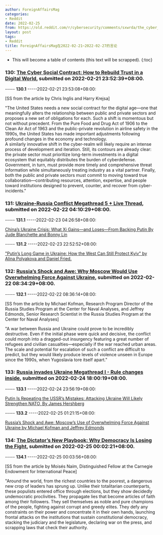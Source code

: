 ```yaml
---
author: ForeignAffairsMag
categories:
- Reddit
date: 2022-02-25
from: https://old.reddit.com/r/cybersecurity/comments/sxwrda/the_cyber_social_contract_how_to_rebuild_trust_in/
layout: post
tags:
- Reddit
title: ForeignAffairsMag在2022-02-21~2022-02-27的言论
---
```


* This will become a table of contents (this text will be scrapped).
{:toc}

### 130: [The Cyber Social Contract: How to Rebuild Trust in a Digital World](https://old.reddit.com/r/cybersecurity/comments/sxwrda/the_cyber_social_contract_how_to_rebuild_trust_in/), submitted on 2022-02-21 23:52:39+08:00.

----- __130.1__ -----2022-02-21 23:53:08+08:00:

\[SS from the article by Chris Inglis and Harry Krejsa\]

"The United States needs a new social contract for the digital age—one that meaningfully alters the relationship between public and private sectors and proposes a new set of obligations for each. Such a shift is momentous but not without precedent. From the Pure Food and Drug Act of 1906 to the Clean Air Act of 1963 and the public-private revolution in airline safety in the 1990s, the United States has made important adjustments following profound changes in the economy and technology.  
A similarly innovative shift in the cyber-realm will likely require an intense process of development and iteration. Still, its contours are already clear: the private sector must prioritize long-term investments in a digital ecosystem that equitably distributes the burden of cyberdefense. Government, in turn, must provide more timely and comprehensive threat information while simultaneously treating industry as a vital partner. Finally, both the public and private sectors must commit to moving toward true collaboration—contributing resources, attention, expertise, and people toward institutions designed to prevent, counter, and recover from cyber-incidents."

### 131: [Ukraine-Russia Conflict Megathread 5 + Live Thread](https://old.reddit.com/r/europe/comments/sy330o/ukrainerussia_conflict_megathread_5_live_thread/), submitted on 2022-02-22 04:10:29+08:00.

----- __131.1__ -----2022-02-23 04:26:58+08:00:

[China’s Ukraine Crisis: What Xi Gains—and Loses—From Backing Putin By Jude Blanchette and Bonny Lin](https://www.foreignaffairs.com/articles/china/2022-02-21/chinas-ukraine-crisis)

----- __131.2__ -----2022-02-23 22:52:52+08:00:

["Putin’s Long Game in Ukraine: How the West Can Still Protect Kyiv" by Alina Polyakova and Daniel Fried.](https://www.foreignaffairs.com/articles/ukraine/2022-02-23/putins-long-game-ukraine)

### 132: [Russia’s Shock and Awe: Why Moscow Would Use Overwhelming Force Against Ukraine](https://old.reddit.com/r/geopolitics/comments/sy9egz/russias_shock_and_awe_why_moscow_would_use/), submitted on 2022-02-22 08:34:29+08:00.

----- __132.1__ -----2022-02-22 08:36:14+08:00:

\[SS from the article by Michael Kofman, Research Program Director of the Russia Studies Program at the Center for Naval Analyses, and Jeffrey Edmonds, Senior Research Scientist in the Russia Studies Program at the Center for Naval Analyses\]

"A war between Russia and Ukraine could prove to be incredibly destructive. Even if the initial phase were quick and decisive, the conflict could morph into a dragged-out insurgency featuring a great number of refugees and civilian casualties—especially if the war reached urban areas. The scale and potential for escalation of such a conflict are difficult to predict, but they would likely produce levels of violence unseen in Europe since the 1990s, when Yugoslavia tore itself apart."

### 133: [Russia invades Ukraine Megathread I - Rule changes inside](https://old.reddit.com/r/europe/comments/t07d1k/russia_invades_ukraine_megathread_i_rule_changes/), submitted on 2022-02-24 18:00:19+08:00.

----- __133.1__ -----2022-02-24 23:56:19+08:00:

[Putin Is Repeating the USSR’s Mistakes: Attacking Ukraine Will Likely Strengthen NATO, By James Hershberg](https://www.foreignaffairs.com/articles/ukraine/2022-02-24/putin-repeating-ussrs-mistakes)

----- __133.2__ -----2022-02-25 01:21:15+08:00:

[Russia’s Shock and Awe: Moscow’s Use of Overwhelming Force Against Ukraine by Michael Kofman and Jeffrey Edmonds](https://www.foreignaffairs.com/articles/ukraine/2022-02-21/russias-shock-and-awe)

### 134: [The Dictator’s New Playbook: Why Democracy Is Losing the Fight](https://old.reddit.com/r/geopolitics/comments/t0egn4/the_dictators_new_playbook_why_democracy_is/), submitted on 2022-02-25 00:02:21+08:00.

----- __134.1__ -----2022-02-25 00:03:56+08:00:

\[SS from the article by Moisés Naím, Distinguished Fellow at the Carnegie Endowment for International Peace\]  


"Around the world, from the richest countries to the poorest, a dangerous new crop of leaders has sprung up. Unlike their totalitarian counterparts, these populists entered office through elections, but they show decidedly undemocratic proclivities. They propagate lies that become articles of faith among their followers. They sell themselves as noble and pure champions of the people, fighting against corrupt and greedy elites. They defy any constraints on their power and concentrate it in their own hands, launching frontal attacks on the institutions that sustain constitutional democracy, stacking the judiciary and the legislature, declaring war on the press, and scrapping laws that check their authority.

